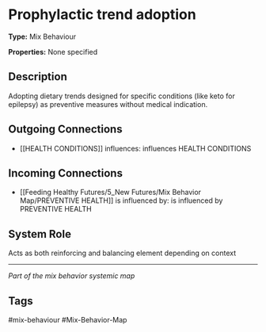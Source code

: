 # Prophylactic trend adoption

**Type:** Mix Behaviour

**Properties:** None specified

## Description
Adopting dietary trends designed for specific conditions (like keto for epilepsy) as preventive measures without medical indication.

## Outgoing Connections
- [[HEALTH CONDITIONS]] influences: influences HEALTH CONDITIONS

## Incoming Connections
- [[Feeding Healthy Futures/5_New Futures/Mix Behavior Map/PREVENTIVE HEALTH]] is influenced by: is influenced by PREVENTIVE HEALTH

## System Role
Acts as both reinforcing and balancing element depending on context

---
*Part of the mix behavior systemic map*

## Tags
#mix-behaviour #Mix-Behavior-Map
